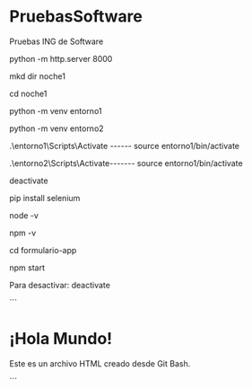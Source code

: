 # PruebasSoftware
Pruebas ING de Software


python -m http.server 8000


mkd dir noche1 

cd noche1 

python -m venv entorno1 

python -m venv entorno2 

.\entorno1\Scripts\Activate ------ source entorno1/bin/activate 

.\entorno2\Scripts\Activate------- source entorno1/bin/activate 

deactivate 

pip install selenium 

node -v 

npm -v 

cd formulario-app 

npm start 

Para desactivar: deactivate 

´´´
<!DOCTYPE html> <!-- Declara que este es un documento HTML5 -->
<html lang="es"> <!-- Define el idioma del contenido como español -->
<head>
    <meta charset="UTF-8"> <!-- Establece la codificación de caracteres como UTF-8 (caracteres especiales y acentos) -->
    <meta name="viewport" content="width=device-width, initial-scale=1.0"> <!-- Hace que la página sea responsive (se adapte a dispositivos móviles) -->
    <title>Mi Página Web</title> <!-- Define el título que se muestra en la pestaña del navegador -->
</head>
<body>
    <h1>¡Hola Mundo!</h1> <!-- Encabezado de nivel 1 (más grande) que muestra el texto "¡Hola Mundo!" -->
    <p>Este es un archivo HTML creado desde Git Bash.</p> <!-- Párrafo de texto que describe el propósito del archivo -->
</body>
</html>

´´´


